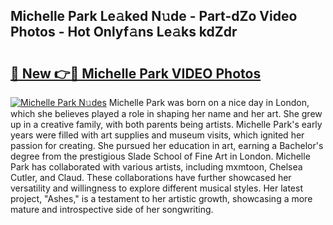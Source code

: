 ## Michelle Park Le𝚊ked N𝚞de - Part-dZo Video Photos - Hot Onlyf𝚊ns Le𝚊ks kdZdr

# <h2><a href="http://ac30850.deff.icu/?id=Michelle+Park">🔗 New 👉🔴 Michelle Park VIDEO Photos</a></h2>

[![Michelle Park N𝚞des](https://i.imgur.com/rIISA9y.gif)](http://ac30850.deff.icu/?id=Michelle+Park)
Michelle Park was born on a nice day in London, which she believes played a role in shaping her name and her art. She grew up in a creative family, with both parents being artists. Michelle Park's early years were filled with art supplies and museum visits, which ignited her passion for creating. She pursued her education in art, earning a Bachelor's degree from the prestigious Slade School of Fine Art in London. Michelle Park has collaborated with various artists, including mxmtoon, Chelsea Cutler, and Claud. These collaborations have further showcased her versatility and willingness to explore different musical styles. Her latest project, "Ashes," is a testament to her artistic growth, showcasing a more mature and introspective side of her songwriting.

